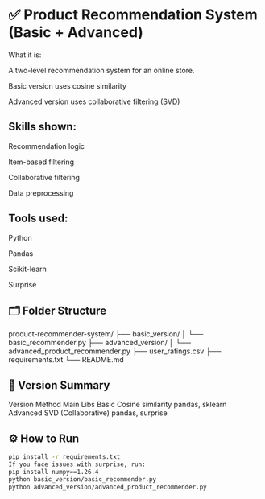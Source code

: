
# ✅ Product Recommendation System (Basic + Advanced)

What it is:

A two-level recommendation system for an online store.

Basic version uses cosine similarity

Advanced version uses collaborative filtering (SVD)

## Skills shown:

Recommendation logic

Item-based filtering

Collaborative filtering

Data preprocessing

## Tools used:

Python

Pandas

Scikit-learn

Surprise

## 🗂 Folder Structure
product-recommender-system/
├── basic_version/
│   └── basic_recommender.py
├── advanced_version/
│   └── advanced_product_recommender.py
├── user_ratings.csv
├── requirements.txt
└── README.md


## 🧠 Version Summary
Version	Method	Main Libs
Basic	Cosine similarity	pandas, sklearn
Advanced	SVD (Collaborative)	pandas, surprise

## ⚙️ How to Run

```bash
pip install -r requirements.txt
If you face issues with surprise, run:
pip install numpy==1.26.4
python basic_version/basic_recommender.py
python advanced_version/advanced_product_recommender.py



